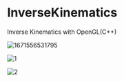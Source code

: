 # InverseKinematics
Inverse Kinematics with OpenGL(C++)

![1671556531795](https://github.com/EnesSahin4120/InverseKinematics/assets/65425355/683fb692-acb2-4996-9798-53967d6dc31f)

![1](https://github.com/EnesSahin4120/InverseKinematics/assets/65425355/76f31b1f-a501-4e9e-9c34-a8c465b5ad11)

![2](https://github.com/EnesSahin4120/InverseKinematics/assets/65425355/eb84bc0c-c239-4ff1-953d-d6d2cc8036d2)
